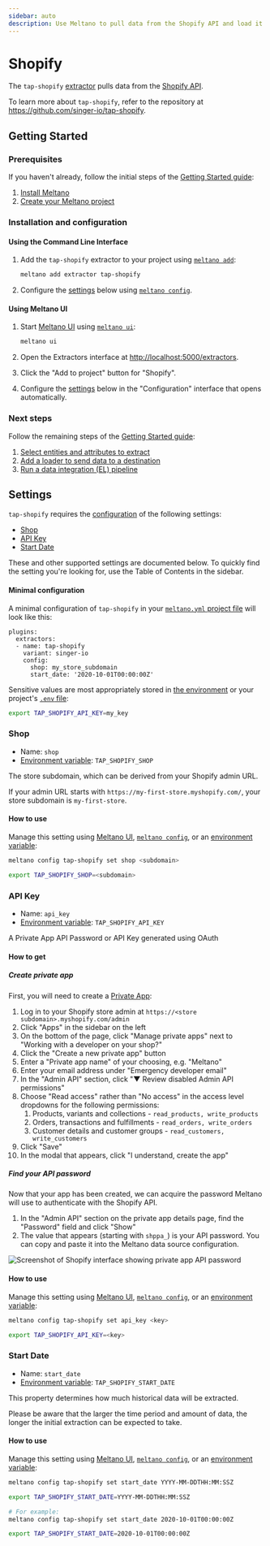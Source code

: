 ```yaml
---
sidebar: auto
description: Use Meltano to pull data from the Shopify API and load it into Snowflake, PostgreSQL, and more
---
```


# Shopify

The `tap-shopify` [extractor](/plugins/extractors/) pulls data from the [Shopify API](https://shopify.dev/docs/admin-api/rest/reference).

To learn more about `tap-shopify`, refer to the repository at <https://github.com/singer-io/tap-shopify>.

## Getting Started

### Prerequisites

If you haven't already, follow the initial steps of the [Getting Started guide](/docs/getting-started.html):

1. [Install Meltano](/docs/getting-started.html#install-meltano)
1. [Create your Meltano project](/docs/getting-started.html#create-your-meltano-project)

### Installation and configuration

#### Using the Command Line Interface

1. Add the `tap-shopify` extractor to your project using [`meltano add`](/docs/command-line-interface.html#add):

    ```bash
    meltano add extractor tap-shopify
    ```

1. Configure the [settings](#settings) below using [`meltano config`](/docs/command-line-interface.html#config).

#### Using Meltano UI

1. Start [Meltano UI](/docs/ui.html) using [`meltano ui`](/docs/command-line-interface.html#ui):

    ```bash
    meltano ui
    ```

1. Open the Extractors interface at <http://localhost:5000/extractors>.
1. Click the "Add to project" button for "Shopify".
1. Configure the [settings](#settings) below in the "Configuration" interface that opens automatically.

### Next steps

Follow the remaining steps of the [Getting Started guide](/docs/getting-started.html):

1. [Select entities and attributes to extract](/docs/getting-started.html#select-entities-and-attributes-to-extract)
1. [Add a loader to send data to a destination](/docs/getting-started.html#add-a-loader-to-send-data-to-a-destination)
1. [Run a data integration (EL) pipeline](/docs/getting-started.html#run-a-data-integration-el-pipeline)

## Settings

`tap-shopify` requires the [configuration](/docs/configuration.html) of the following settings:

- [Shop](#shop)
- [API Key](#api-key)
- [Start Date](#start-date)

These and other supported settings are documented below.
To quickly find the setting you're looking for, use the Table of Contents in the sidebar.

#### Minimal configuration

A minimal configuration of `tap-shopify` in your [`meltano.yml` project file](/docs/project.html#meltano-yml-project-file) will look like this:

```yml{5-7}
plugins:
  extractors:
  - name: tap-shopify
    variant: singer-io
    config:
      shop: my_store_subdomain
      start_date: '2020-10-01T00:00:00Z'
```

Sensitive values are most appropriately stored in [the environment](/docs/configuration.html#configuring-settings) or your project's [`.env` file](/docs/project.html#env):

```bash
export TAP_SHOPIFY_API_KEY=my_key
```

### Shop

- Name: `shop`
- [Environment variable](/docs/configuration.html#configuring-settings): `TAP_SHOPIFY_SHOP`

The store subdomain, which can be derived from your Shopify admin URL.

If your admin URL starts with `https://my-first-store.myshopify.com/`, your store subdomain is `my-first-store`.

#### How to use

Manage this setting using [Meltano UI](#using-meltano-ui), [`meltano config`](/docs/command-line-interface.html#config), or an [environment variable](/docs/configuration.html#configuring-settings):

```bash
meltano config tap-shopify set shop <subdomain>

export TAP_SHOPIFY_SHOP=<subdomain>
```

### API Key

- Name: `api_key`
- [Environment variable](/docs/configuration.html#configuring-settings): `TAP_SHOPIFY_API_KEY`

A Private App API Password or API Key generated using OAuth

#### How to get

##### Create private app

First, you will need to create a [Private App](https://help.shopify.com/en/manual/apps/private-apps):

1. Log in to your Shopify store admin at `https://<store subdomain>.myshopify.com/admin`
2. Click "Apps" in the sidebar on the left
3. On the bottom of the page, click "Manage private apps" next to "Working with a developer on your shop?"
4. Click the "Create a new private app" button
5. Enter a "Private app name" of your choosing, e.g. "Meltano"
6. Enter your email address under "Emergency developer email"
7. In the "Admin API" section, click "▼ Review disabled Admin API permissions"
8. Choose "Read access" rather than "No access" in the access level dropdowns for the following permissions:
   1. Products, variants and collections - `read_products, write_products`
   2. Orders, transactions and fulfillments - `read_orders, write_orders`
   3. Customer details and customer groups - `read_customers, write_customers`
9. Click "Save"
10. In the modal that appears, click "I understand, create the app"

##### Find your API password

Now that your app has been created, we can acquire the password Meltano will use to authenticate with the Shopify API.

1. In the "Admin API" section on the private app details page, find the "Password" field and click "Show"
2. The value that appears (starting with `shppa_`) is your API password. You can copy and paste it into the Meltano data source configuration.

![Screenshot of Shopify interface showing private app API password](/images/tap-shopify/private-app-api-password.png)

#### How to use

Manage this setting using [Meltano UI](#using-meltano-ui), [`meltano config`](/docs/command-line-interface.html#config), or an [environment variable](/docs/configuration.html#configuring-settings):

```bash
meltano config tap-shopify set api_key <key>

export TAP_SHOPIFY_API_KEY=<key>
```

### Start Date

- Name: `start_date`
- [Environment variable](/docs/configuration.html#configuring-settings): `TAP_SHOPIFY_START_DATE`

This property determines how much historical data will be extracted.

Please be aware that the larger the time period and amount of data, the longer the initial extraction can be expected to take.

#### How to use

Manage this setting using [Meltano UI](#using-meltano-ui), [`meltano config`](/docs/command-line-interface.html#config), or an [environment variable](/docs/configuration.html#configuring-settings):

```bash
meltano config tap-shopify set start_date YYYY-MM-DDTHH:MM:SSZ

export TAP_SHOPIFY_START_DATE=YYYY-MM-DDTHH:MM:SSZ

# For example:
meltano config tap-shopify set start_date 2020-10-01T00:00:00Z

export TAP_SHOPIFY_START_DATE=2020-10-01T00:00:00Z
```
